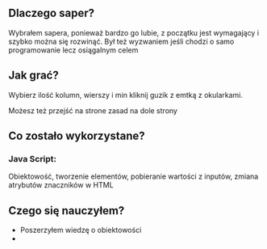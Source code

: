 
## Dlaczego saper?
Wybrałem sapera, ponieważ bardzo go lubie, z początku jest wymagający i szybko można się rozwinąć.
Był też wyzwaniem jeśli chodzi o samo programowanie lecz osiągalnym celem

## Jak grać?
Wybierz ilość kolumn, wierszy i min kliknij guzik z emtką z okularkami.

Możesz też przejść na strone zasad na dole strony
## Co zostało wykorzystane?
### Java Script:
Obiektowość, tworzenie elementów, pobieranie wartości z inputów, zmiana atrybutów znaczników w HTML

## Czego się nauczyłem?
- Poszerzyłem wiedzę o obiektowości
- 



